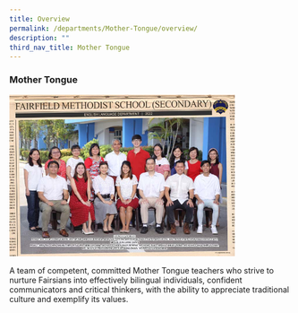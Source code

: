 ```yaml
---
title: Overview
permalink: /departments/Mother-Tongue/overview/
description: ""
third_nav_title: Mother Tongue
---
```

### Mother Tongue

<img src="/images/Dept Photos/english language department 2.jpg" style="width:80%">

A team of competent, committed Mother Tongue teachers who strive to nurture Fairsians into effectively bilingual individuals, confident communicators and critical thinkers, with the ability to appreciate traditional culture and exemplify its values.